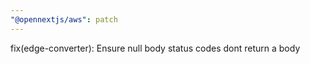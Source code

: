 ```yaml
---
"@opennextjs/aws": patch
---
```


fix(edge-converter): Ensure null body status codes dont return a body
